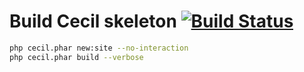 # Build Cecil skeleton [![Build Status](https://api.travis-ci.com/Cecilapp/skeleton.svg?branch=master)](https://app.travis-ci.com/Cecilapp/skeleton)

```bash
php cecil.phar new:site --no-interaction
php cecil.phar build --verbose
```
